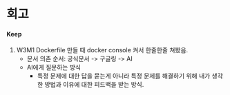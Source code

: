 # 회고
#### Keep
1. W3M1 Dockerfile 만들 때 docker console 켜서 한줄한줄 쳐봤음.
    - 문서 의존 순서: 공식문서 -> 구글링 -> AI 
    - AI에게 질문하는 방식
        - 특정 문제에 대한 답을 묻는게 아니라 특정 문제를 해결하기 위해 내가 생각한 방법과 이유에 대한 피드백을 받는 방식. 